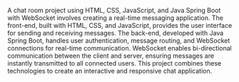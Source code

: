 A chat room project using HTML, CSS, JavaScript, and Java Spring Boot with WebSocket involves creating a real-time messaging application. The front-end, built with HTML, CSS, and JavaScript, provides the user interface for sending and receiving messages. The back-end, developed with Java Spring Boot, handles user authentication, message routing, and WebSocket connections for real-time communication. WebSocket enables bi-directional communication between the client and server, ensuring messages are instantly transmitted to all connected users. This project combines these technologies to create an interactive and responsive chat application.
